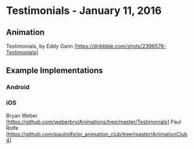 # Testimonials - January 11, 2016

## Animation

Testimonials, by Eddy Gann [https://dribbble.com/shots/2396576-Testimonials]

## Example Implementations

### Android

### iOS

Bryan Weber [https://github.com/weberbry/Animations/tree/master/Testimonials]
Paul Rolfe [https://github.com/paulrolfe/pr_animation_club/tree/master/AnimationClub4]
